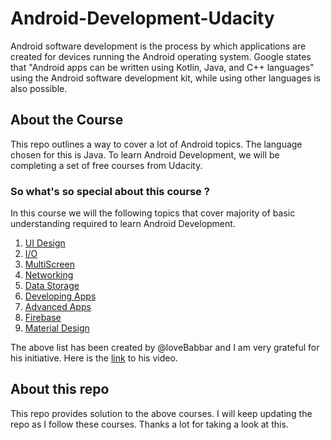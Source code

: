 # Android-Development-Udacity

Android software development is the process by which applications are created for devices running the Android operating system. Google states that "Android apps can be written using Kotlin, Java, and C++ languages" using the Android software development kit, while using other languages is also possible.

## About the Course

This repo outlines a way to cover a lot of Android topics. The language chosen for this is Java. To learn Android Development, we will be completing a set of free courses from Udacity.

### So what's so special about this course ?

In this course we will the following topics that cover majority of basic understanding required to learn Android Development. 
1. [UI Design](https://www.udacity.com/course/android-basics-user-interface--ud834)
2.  [I/O](https://www.udacity.com/course/android-basics-user-input--ud836)
3.  [MultiScreen](https://www.udacity.com/course/android-basics-multiscreen-apps--ud839)
4.  [Networking](https://www.udacity.com/course/android-basics-networking--ud843)
5.  [Data Storage](https://www.udacity.com/course/android-basics-data-storage--ud845)
6.  [Developing Apps](https://www.udacity.com/course/new-android-fundamentals--ud851)
7.  [Advanced Apps](https://www.udacity.com/course/advanced-android-app-development--ud855)
8.  [Firebase](https://www.udacity.com/course/firebase-in-a-weekend-by-google-android--ud0352)
9.  [Material Design](https://www.udacity.com/course/material-design-for-android-developers--ud862)

The above list has been created by @loveBabbar and I am very grateful for his initiative. Here is the [link](https://www.youtube.com/watch?v=VaMWsm6CFss) to his video.

## About this repo

This repo provides solution to the above courses. I will keep updating the repo as I follow these courses. Thanks a lot for taking a look at this.

